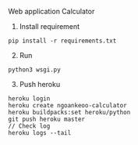 Web application Calculator 
1. Install requirement 
```
pip install -r requirements.txt
```
2. Run 
```
python3 wsgi.py
```

3. Push heroku
```
heroku login
heroku create ngoankeoo-calculator
heroku buildpacks:set heroku/python
git push heroku master
// Check log
heroku logs --tail
```